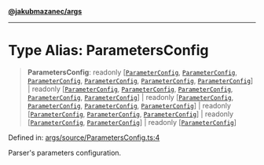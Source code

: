 [**@jakubmazanec/args**](../README.md)

---

# Type Alias: ParametersConfig

> **ParametersConfig**: readonly \[[`ParameterConfig`](ParameterConfig.md),
> [`ParameterConfig`](ParameterConfig.md), [`ParameterConfig`](ParameterConfig.md),
> [`ParameterConfig`](ParameterConfig.md), [`ParameterConfig`](ParameterConfig.md),
> [`ParameterConfig`](ParameterConfig.md)\] \| readonly \[[`ParameterConfig`](ParameterConfig.md),
> [`ParameterConfig`](ParameterConfig.md), [`ParameterConfig`](ParameterConfig.md),
> [`ParameterConfig`](ParameterConfig.md), [`ParameterConfig`](ParameterConfig.md)\] \| readonly
> \[[`ParameterConfig`](ParameterConfig.md), [`ParameterConfig`](ParameterConfig.md),
> [`ParameterConfig`](ParameterConfig.md), [`ParameterConfig`](ParameterConfig.md)\] \| readonly
> \[[`ParameterConfig`](ParameterConfig.md), [`ParameterConfig`](ParameterConfig.md),
> [`ParameterConfig`](ParameterConfig.md)\] \| readonly \[[`ParameterConfig`](ParameterConfig.md),
> [`ParameterConfig`](ParameterConfig.md)\] \| readonly \[[`ParameterConfig`](ParameterConfig.md)\]

Defined in:
[args/source/ParametersConfig.ts:4](https://github.com/jakubmazanec/tools/blob/adfe44f908094c1d1cdf19837842b33066bbd9d7/packages/args/source/ParametersConfig.ts#L4)

Parser's parameters configuration.
